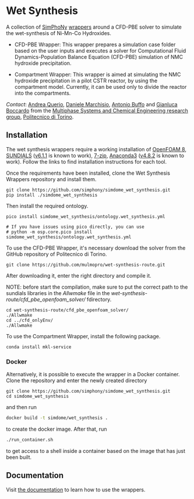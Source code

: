 # Wet Synthesis

<!---introduction-start-c0e9f6f2-->

A collection of [SimPhoNy](https://github.com/simphony/simphony-osp)
[wrappers](https://simphony.readthedocs.io/en/v3.9.0/overview.html#fetch-data-from-a-database-run-a-simulation-and-immediately-store-the-results)
around a CFD-PBE solver to simulate the wet-synthesis of Ni-Mn-Co Hydroxides.

- CFD-PBE Wrapper: This wrapper prepares a simulation case folder based on the
  user inputs and executes a solver for Computational Fluid Dynamics-Population
  Balance Equation (CFD-PBE) simulation of NMC hydroxide precipitation. 

- Compartment Wrapper: This wrapper is aimed at simulating the NMC hydroxide 
  precipitation in a pilot CSTR reactor, by using the compartment model. 
  Currently, it can be used only to divide the reactor into the compartments.

*Contact*: [Andrea Querio](mailto:andrea.querio@polito.it), 
[Daniele Marchisio](mailto:daniele.marchisio@polito.it), 
[Antonio Buffo](mailto:antonio.buffo@polito.it) and 
[Gianluca Boccardo](mailto:gianluca.boccardo@polito.it) from the 
[Multiphase Systems and Chemical Engineering research group](https://www.disat.polito.it/research/research_groups/musychen), 
[Politecnico di Torino](https://www.polito.it/).

<!---introduction-end-c0e9f6f2-->

## Installation

<!---installation-start-880c326a-->

The wet synthesis wrappers require a working installation of 
[OpenFOAM 8](https://openfoam.org/version/8/), 
[SUNDIALS](https://github.com/LLNL/sundials) 
([v6.1.1](https://github.com/LLNL/sundials/releases/tag/v6.1.1) is known to 
work),
[7-zip](https://www.7-zip.org/),
[Anaconda3](https://www.anaconda.com/)
([v4.8.2](https://repo.anaconda.com/archive/) is known to work). Follow the links to find 
installation instructions for each tool.

Once the requirements have been installed, clone the Wet Synthesis Wrappers 
repository and install them.

```shell
git clone https://github.com/simphony/simdome_wet_synthesis.git
pip install ./simdome_wet_synthesis
```

Then install the required ontology.

```shell
pico install simdome_wet_synthesis/ontology.wet_synthesis.yml

# If you have issues using pico directly, you can use
# python -m osp.core.pico install simdome_wet_synthesis/ontology.wet_synthesis.yml
```

To use the CFD-PBE Wrapper, it's necessary download the solver from the GitHub repository of Politecnico di Torino.

```shell
git clone https://github.com/mulmopro/wet-synthesis-route.git
```

After downloading it, enter the right directory and compile it.

NOTE: before start the compilation, make sure to put the correct path to the sundials libraries
in the *Allwmake* file in the *wet-synthesis-route/cfd_pbe_openfoam_solver/* fdirectory.

```shell
cd wet-synthesis-route/cfd_pbe_openfoam_solver/
./Allwmake
cd ../cfd_onlyEnv/
./Allwmake
```

To use the Compartment Wrapper, install the following package.

```shell
conda install mkl-service
```

<!---installation-end-880c326a-->

<!---installation-start-f7fde43d-->

### Docker 

Alternatively, it is possible to execute the wrapper in a Docker container.
Clone the repository and enter the newly created directory

```shell
git clone https://github.com/simphony/simdome_wet_synthesis.git
cd simdome_wet_synthesis
```

and then run

```sh
docker build -t simdome/wet_synthesis .
```

to create the docker image. After that, run

```sh
./run_container.sh
```

to get access to a shell inside a container based on the image that has just
been built.

<!---installation-end-f7fde43d-->

## Documentation

Visit [the documentation](https://simdomewetsynthesis.readthedocs.io)
to learn how to use the wrappers.